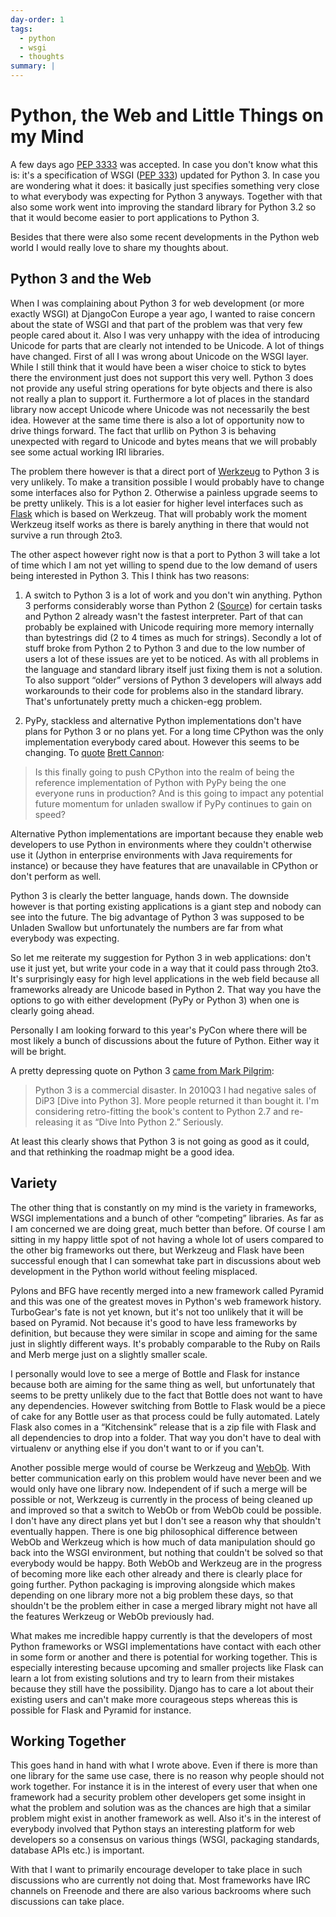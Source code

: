 ```yaml
---
day-order: 1
tags:
  - python
  - wsgi
  - thoughts
summary: |
---
```


# Python, the Web and Little Things on my Mind

A few days ago [PEP 3333](http://www.python.org/dev/peps/pep-3333/) was
accepted.  In case you don't know what this is: it's a specification of
WSGI ([PEP 333](http://www.python.org/dev/peps/pep-333/)) updated for
Python 3.  In case you are wondering what it does: it basically just
specifies something very close to what everybody was expecting for Python
3 anyways.  Together with that also some work went into improving the
standard library for Python 3.2 so that it would become easier to port
applications to Python 3.

Besides that there were also some recent developments in the Python web
world I would really love to share my thoughts about.

## Python 3 and the Web

When I was complaining about Python 3 for web development (or more exactly
WSGI) at DjangoCon Europe a year ago, I wanted to raise concern about the
state of WSGI and that part of the problem was that very few people cared
about it.  Also I was very unhappy with the idea of introducing Unicode
for parts that are clearly not intended to be Unicode.  A lot of things
have changed.  First of all I was wrong about Unicode on the WSGI layer.
While I still think that it would have been a wiser choice to stick to
bytes there the environment just does not support this very well.  Python
3 does not provide any useful string operations for byte objects and there
is also not really a plan to support it.  Furthermore a lot of places in
the standard library now accept Unicode where Unicode was not necessarily
the best idea.  However at the same time there is also a lot of
opportunity now to drive things forward.  The fact that urllib on Python 3
is behaving unexpected with regard to Unicode and bytes means that we will
probably see some actual working IRI libraries.

The problem there however is that a direct port of [Werkzeug](http://werkzeug.pocoo.org/) to Python 3 is very unlikely.  To make a
transition possible I would probably have to change some interfaces also
for Python 2.  Otherwise a painless upgrade seems to be pretty unlikely.
This is a lot easier for higher level interfaces such as [Flask](http://flask.pocoo.org/) which is based on Werkzeug.  That will
probably work the moment Werkzeug itself works as there is barely anything
in there that would not survive a run through 2to3.

The other aspect however right now is that a port to Python 3 will take a
lot of time which I am not yet willing to spend due to the low demand of
users being interested in Python 3.  This I think has two reasons:

1. A switch to Python 3 is a lot of work and you don't win anything.
Python 3 performs considerably worse than Python 2 ([Source](http://shootout.alioth.debian.org/u32/which-programming-languages-are-fastest.php))
for certain tasks and Python 2 already wasn't the fastest interpreter.
Part of that can probably be explained with Unicode requiring more
memory internally than bytestrings did (2 to 4 times as much for
strings).  Secondly a lot of stuff broke from Python 2 to Python 3 and
due to the low number of users a lot of these issues are yet to be
noticed.  As with all problems in the language and standard library
itself just fixing them is not a solution.  To also support “older”
versions of Python 3 developers will always add workarounds to their
code for problems also in the standard library.  That's unfortunately
pretty much a chicken-egg problem.

1. PyPy, stackless and alternative Python implementations don't have
plans for Python 3 or no plans yet.  For a long time CPython was the
only implementation everybody cared about.  However this seems to be
changing.  To [quote](https://www.google.com/buzz/bcannon/bZDN1jNZ3uC/Is-this-finally-going-to-push-CPython-into-the)
[Brett Cannon](http://sayspy.blogspot.com/):

> Is this finally going to push CPython into the realm of being the
reference implementation of Python with PyPy being the one
everyone runs in production? And is this going to impact any
potential future momentum for unladen swallow if PyPy continues to
gain on speed?
>

Alternative Python implementations are important because they enable
web developers to use Python in environments where they couldn't
otherwise use it (Jython in enterprise environments with Java
requirements for instance) or because they have features that are
unavailable in CPython or don't perform as well.

Python 3 is clearly the better language, hands down.  The downside however
is that porting existing applications is a giant step and nobody can see
into the future.  The big advantage of Python 3 was supposed to be
Unladen Swallow but unfortunately the numbers are far from what everybody
was expecting.

So let me reiterate my suggestion for Python 3 in web applications: don't
use it just yet, but write your code in a way that it could pass through
2to3.  It's surprisingly easy for high level applications in the web field
because all frameworks already are Unicode based in Python 2.  That way
you have the options to go with either development (PyPy or Python 3) when
one is clearly going ahead.

Personally I am looking forward to this year's PyCon where there will be
most likely a bunch of discussions about the future of Python.  Either way
it will be bright.

A pretty depressing quote on Python 3 [came from Mark Pilgrim](http://www.reddit.com/r/IAmA/comments/f545e/i_am_a_fourtime_published_author_i_write_free/c1dcgsm):

> Python 3 is a commercial disaster. In 2010Q3 I had negative sales of
DiP3 [Dive into Python 3]. More people returned it than bought it. I'm
considering retro-fitting the book's content to Python 2.7 and
re-releasing it as “Dive Into Python 2.” Seriously.
>

At least this clearly shows that Python 3 is not going as good as it
could, and that rethinking the roadmap might be a good idea.

## Variety

The other thing that is constantly on my mind is the variety in
frameworks, WSGI implementations and a bunch of other “competing”
libraries.  As far as I am concerned we are doing great, much better than
before.  Of course I am sitting in my happy little spot of not having a
whole lot of users compared to the other big frameworks out there, but
Werkzeug and Flask have been successful enough that I can somewhat take
part in discussions about web development in the Python world without
feeling misplaced.

Pylons and BFG have recently merged into a new framework called Pyramid
and this was one of the greatest moves in Python's web framework history.
TurboGear's fate is not yet known, but it's not too unlikely that it will
be based on Pyramid.  Not because it's good to have less frameworks by
definition, but because they were similar in scope and aiming for the same
just in slightly different ways.  It's probably comparable to the Ruby on
Rails and Merb merge just on a slightly smaller scale.

I personally would love to see a merge of Bottle and Flask for instance
because both are aiming for the same thing as well, but unfortunately that
seems to be pretty unlikely due to the fact that Bottle does not want to
have any dependencies.  However switching from Bottle to Flask would be a
piece of cake for any Bottle user as that process could be fully
automated.  Lately Flask also comes in a “Kitchensink” release that is a
zip file with Flask and all dependencies to drop into a folder.  That way
you don't have to deal with virtualenv or anything else if you don't want
to or if you can't.

Another possible merge would of course be Werkzeug and [WebOb](http://pythonpaste.org/webob/).  With better communication early on
this problem would have never been and we would only have one library now.
Independent of if such a merge will be possible or not, Werkzeug is
currently in the process of being cleaned up and improved so that a switch
to WebOb or from WebOb could be possible.  I don't have any direct plans
yet but I don't see a reason why that shouldn't eventually happen.  There
is one big philosophical difference between WebOb and Werkzeug which is
how much of data manipulation should go back into the WSGI environment,
but nothing that couldn't be solved so that everybody would be happy.
Both WebOb and Werkzeug are in the progress of becoming more like each
other already and there is clearly place for going further.  Python
packaging is improving alongside which makes depending on one library more
not a big problem these days, so that shouldn't be the problem either in
case a merged library might not have all the features Werkzeug or WebOb
previously had.

What makes me incredible happy currently is that the developers of most
Python frameworks or WSGI implementations have contact with each other in
some form or another and there is potential for working together.  This is
especially interesting because upcoming and smaller projects like Flask
can learn a lot from existing solutions and try to learn from their
mistakes because they still have the possibility.  Django has to care a lot
about their existing users and can't make more courageous steps whereas
this is possible for Flask and Pyramid for instance.

## Working Together

This goes hand in hand with what I wrote above.  Even if there is more
than one library for the same use case, there is no reason why people
should not work together.  For instance it is in the interest of every
user that when one framework had a security problem other developers get
some insight in what the problem and solution was as the chances are high
that a similar problem might exist in another framework as well.  Also
it's in the interest of everybody involved that Python stays an
interesting platform for web developers so a consensus on various things
(WSGI, packaging standards, database APIs etc.) is important.

With that I want to primarily encourage developer to take place in such
discussions who are currently not doing that.  Most frameworks have IRC
channels on Freenode and there are also various backrooms where such
discussions can take place.

